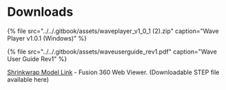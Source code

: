 # Downloads

{% file src="../../.gitbook/assets/waveplayer\_v1\_0\_1 \(2\).zip" caption="Wave Player v1.0.1 \(Windows\)" %}

{% file src="../../.gitbook/assets/waveuserguide\_rev1.pdf" caption="Wave User Guide Rev1" %}

[Shrinkwrap Model Link](https://a360.co/33uf94j) - Fusion 360 Web Viewer. \(Downloadable STEP file available here\)

